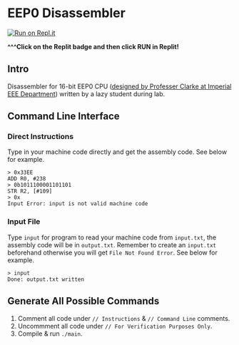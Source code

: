 # EEP0 Disassembler

[![Run on Repl.it](https://repl.it/badge/github/samuelpswang/eep0-disassembler)](https://repl.it/github/samuelpswang/eep0-disassembler)

**^^^Click on the Replit badge and then click RUN in Replit!**

## Intro
Disassembler for 16-bit EEP0 CPU ([designed by Professer Clarke at Imperial EEE Department](https://www.imperial.ac.uk/people/t.clarke)) written by a lazy student during lab. 

## Command Line Interface
### Direct Instructions
Type in your machine code directly and get the assembly code. See below for example.
```
> 0x33EE
ADD R0, #238
> 0b1011100001101101
STR R2, [#109]
> 0x
Input Error: input is not valid machine code
```

### Input File
Type `input` for program to read your machine code from `input.txt`, the assembly code will be in `output.txt`. Remember to create an `input.txt` beforehand otherwise you will get `File Not Found Error`. See below for example.
```
> input
Done: output.txt written
```

## Generate All Possible Commands
1. Comment all code under `// Instructions` & `// Command Line` comments.
2. Uncommment all code under `// For Verification Purposes Only`.
3. Compile & run `./main`.